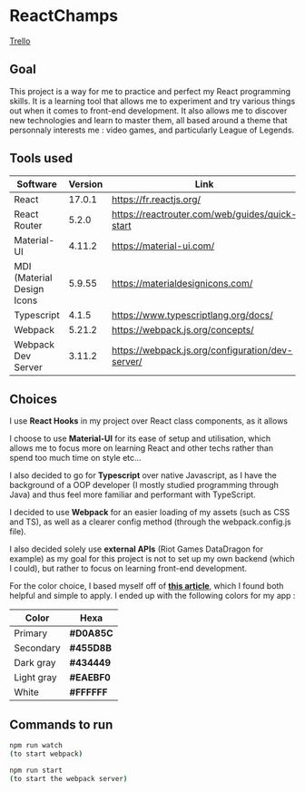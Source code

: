 # ReactChamps

[Trello](https://trello.com/b/uc8WwvZB/stat-check)

## Goal
This project is a way for me to practice and perfect my React programming skills. It is a learning tool that allows me to experiment and try various things out when it comes to front-end development. It also allows me to discover new technologies and learn to master them, all based around a theme that personnaly interests me : video games, and particularly League of Legends.

## Tools used

|  Software |  Version |  Link |
|---|---|---|
| React |17.0.1|https://fr.reactjs.org/|
| React Router |5.2.0|https://reactrouter.com/web/guides/quick-start|
| Material-UI | 4.11.2  |  https://material-ui.com/ |
| MDI (Material Design Icons |5.9.55|https://materialdesignicons.com/|
| Typescript |4.1.5|https://www.typescriptlang.org/docs/|
| Webpack |5.21.2| https://webpack.js.org/concepts/ |
| Webpack Dev Server|3.11.2|https://webpack.js.org/configuration/dev-server/|

## Choices

I use **React Hooks** in my project over React class components, as it allows

I choose to use **Material-UI** for its ease of setup and utilisation, which allows me to focus more on learning React and other techs rather than spend too much time on style etc...

I also decided to go for **Typescript** over native Javascript, as I have the background of a OOP developer (I mostly studied programming through Java) and thus feel more familiar and performant with TypeScript.

I decided to use **Webpack** for an easier loading of my assets (such as CSS and TS), as well as a clearer config method (through the webpack.config.js file).

I also decided solely use **external APIs** (Riot Games DataDragon for example) as my goal for this project is not to set up my own backend (which I could), but rather to focus on learning front-end development.

For the color choice, I based myself off of [**this article**](https://www.smashingmagazine.com/2016/04/web-developer-guide-color/), which I found both helpful and simple to apply.
I ended up with the following colors for my app :

|Color       | Hexa        |
| ---        | ---         |
| Primary    | **#D0A85C** |
| Secondary  | **#455D8B** |
| Dark gray  | **#434449** |
| Light gray | **#EAEBF0** |
| White      | **#FFFFFF** |


## Commands to run

```bash
npm run watch
(to start webpack)

npm run start 
(to start the webpack server)
``` 





